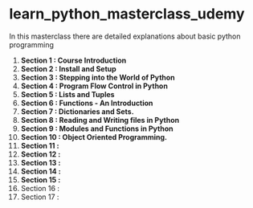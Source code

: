 # learn_python_masterclass_udemy
In this masterclass there are detailed explanations about basic python programming
1. **Section 1 : Course Introduction**
2. **Section 2 : Install and Setup**
3. **Section 3 : Stepping into the World of Python**
4. **Section 4 : Program Flow Control in Python**
5. **Section 5 : Lists and Tuples**
6. **Section 6 : Functions - An Introduction**
7. **Section 7 : Dictionaries and Sets.**
8. **Section 8 : Reading and Writing files in Python**
9. **Section 9 : Modules and Functions in Python**
10. **Section 10 : Object Oriented Programming.**
11. **Section 11 :**
12. **Section 12 :**
13. **Section 13 :**
14. **Section 14 :**
15. **Section 15 :**
16. Section 16 :
17. Section 17 :
